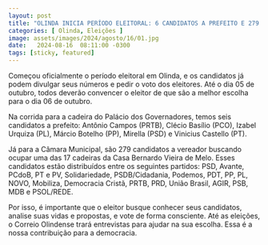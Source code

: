 ```yaml
---
layout: post
title: "OLINDA INICIA PERÍODO ELEITORAL: 6 CANDIDATOS A PREFEITO E 279 A VEREADOR NA DISPUTA"
categories: [ Olinda, Eleições ]
image: assets/images/2024/agosto/16/01.jpg
date:   2024-08-16  08:11:00 -0300
tags: [sticky, featured]
---
```

Começou oficialmente o período eleitoral em Olinda, e os candidatos já podem divulgar seus números e pedir o voto dos eleitores. Até o dia 05 de outubro, todos deverão convencer o eleitor de que são a melhor escolha para o dia 06 de outubro. 

Na corrida para a cadeira do Palácio dos Governadores, temos seis candidatos a prefeito: Antônio Campos (PRTB), Clécio Basílio (PCO), Izabel Urquiza (PL), Márcio Botelho (PP), Mirella (PSD) e Vinicius Castello (PT). 

Já para a Câmara Municipal, são 279 candidatos a vereador buscando ocupar uma das 17 cadeiras da Casa Bernardo Vieira de Melo. Esses candidatos estão distribuídos entre os seguintes partidos: PSD, Avante, PCdoB, PT e PV, Solidariedade, PSDB/Cidadania, Podemos, PDT, PP, PL, NOVO, Mobiliza, Democracia Cristã, PRTB, PRD, União Brasil, AGIR, PSB, MDB e PSOL/REDE.

Por isso, é importante que o eleitor busque conhecer seus candidatos, analise suas vidas e propostas, e vote de forma consciente. Até as eleições, o Correio Olindense trará entrevistas para ajudar na sua escolha. Essa é a nossa contribuição para a democracia.
